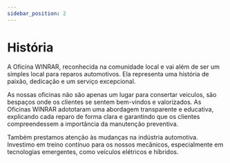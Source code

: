 ```yaml
---
sidebar_position: 2
---
```


# História

A Oficina WINRAR, reconhecida na comunidade local e vai além de ser um simples local para reparos automotivos. Ela representa uma história de paixão, dedicação e um serviço excepcional.

As nossas oficinas não são apenas um lugar para consertar veiculos, são bespaços onde os clientes se sentem bem-vindos e valorizados. As Oficinas WINRAR adototaram uma abordagem transparente e educativa, explicando cada reparo de forma clara e garantindo que os clientes compreendessem a importância da manutenção preventiva.

 Também prestamos atenção às mudanças na indústria automotiva. Investimo em treino contínuo para os nossos mecânicos, especialmente em tecnologias emergentes, como veículos elétricos e híbridos.
